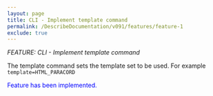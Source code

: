 ```yaml
---
layout: page
title: CLI - Implement template command
permalink: /DescribeDocumentation/v091/features/feature-1
exclude: true
---
```

_FEATURE: CLI - Implement template command_

The template command sets the template set to be used. For example ```template=HTML_PARACORD```

<span style="color:blue">Feature has been implemented.</span>
